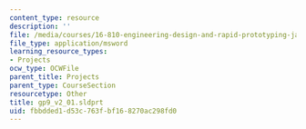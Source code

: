 ```yaml
---
content_type: resource
description: ''
file: /media/courses/16-810-engineering-design-and-rapid-prototyping-january-iap-2005/fbbdded1d53c763fbf168270ac298fd0_gp9_v2_01.sldprt
file_type: application/msword
learning_resource_types:
- Projects
ocw_type: OCWFile
parent_title: Projects
parent_type: CourseSection
resourcetype: Other
title: gp9_v2_01.sldprt
uid: fbbdded1-d53c-763f-bf16-8270ac298fd0
---
```

